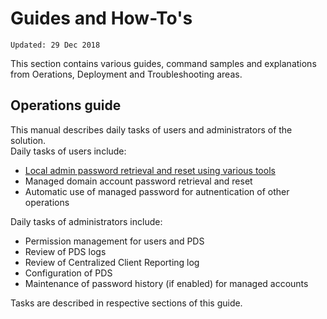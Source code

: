 # Guides and How-To's
`Updated: 29 Dec 2018`

This section contains various guides, command samples and explanations from Oerations, Deployment and Troubleshooting areas.

## Operations guide
This manual describes daily tasks of users and administrators of the solution.  
Daily tasks of users include:
* [Local admin password retrieval and reset using various tools](Guides/Operations/User/Local-Admin-Passwords.md)
* Managed domain account password retrieval and reset
* Automatic use of managed password for autnentication of other operations

Daily tasks of administrators include:
* Permission management for users and PDS
* Review of PDS logs
* Review of Centralized Client Reporting log
* Configuration of PDS
* Maintenance of password history (if enabled) for managed accounts

Tasks are described in respective sections of this guide.
